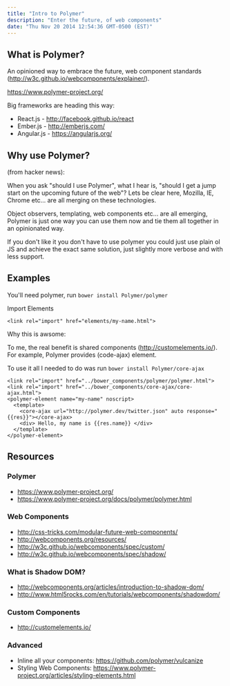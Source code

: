 ```yaml
---
title: "Intro to Polymer"
description: "Enter the future, of web components"
date: "Thu Nov 20 2014 12:54:36 GMT-0500 (EST)"
---
```


## What is Polymer?

An opinioned way to embrace the future, web component standards (http://w3c.github.io/webcomponents/explainer/).

https://www.polymer-project.org/

Big frameworks are heading this way: 

 - React.js - http://facebook.github.io/react
 - Ember.js - http://emberjs.com/
 - Angular.js - https://angularjs.org/

## Why use Polymer?

(from hacker news): 

When you ask "should I use Polymer", what I hear is, "should I get a jump start on the upcoming future of the web"? Lets       be clear here, Mozilla, IE, Chrome etc... are all merging on these technologies. 

Object observers, templating, web components etc... are all emerging, Polymer is just one way you can use them now and tie them all together in an opinionated way. 

If you don't like it you don't have to use polymer you could just use plain ol JS and achieve the exact same solution,         just slightly more verbose and with less support.


## Examples

You'll need polymer, run `bower install Polymer/polymer`

Import Elements

    <link rel="import" href="elements/my-name.html">

Why this is awsome:

To me, the real benefit is shared components (http://customelements.io/). For example, Polymer provides (code-ajax) element. 

To use it all I needed to do was run `bower install Polymer/core-ajax`

    <link rel="import" href="../bower_components/polymer/polymer.html">
    <link rel="import" href="../bower_components/core-ajax/core-ajax.html">
    <polymer-element name="my-name" noscript>
      <template>
        <core-ajax url="http://polymer.dev/twitter.json" auto response="{{res}}"></core-ajax>
        <div> Hello, my name is {{res.name}} </div>
      </template>
    </polymer-element>

## Resources

### Polymer

 - https://www.polymer-project.org/
 - https://www.polymer-project.org/docs/polymer/polymer.html

### Web Components

 - http://css-tricks.com/modular-future-web-components/
 - http://webcomponents.org/resources/
 - http://w3c.github.io/webcomponents/spec/custom/
 - http://w3c.github.io/webcomponents/spec/shadow/

### What is Shadow DOM?

 - http://webcomponents.org/articles/introduction-to-shadow-dom/
 - http://www.html5rocks.com/en/tutorials/webcomponents/shadowdom/

### Custom Components

 - http://customelements.io/
 
### Advanced

 - Inline all your components: https://github.com/polymer/vulcanize
 - Styling Web Components: https://www.polymer-project.org/articles/styling-elements.html
